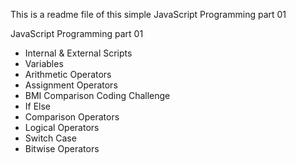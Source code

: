 This is a readme file of this simple JavaScript Programming part 01

JavaScript Programming part 01 

*	Internal & External Scripts
*	Variables
*	Arithmetic Operators
*	Assignment Operators
*	BMI Comparison Coding Challenge
*	If Else
*	Comparison Operators
*	Logical Operators
*	Switch Case
*	Bitwise Operators